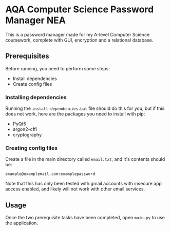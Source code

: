 # AQA Computer Science Password Manager NEA

This is a password manager made for my A-level Computer Science coursework, complete with GUI, encryption and a relational database.

## Prerequisites

Before running, you need to perform some steps:
* Install dependencies
* Create config files

### Installing dependencies

Running the `install-dependencies.bat` file should do this for you, but if this does not work, here are the packages you need to install with pip:
* PyQt5
* argon2-cffi
* cryptography

### Creating config files

Create a file in the main directory called `email.txt`, and it's contents should be:
```
example@examplemail.com:examplepassword
```
Note that this has only been tested with gmail accounts with insecure app access enabled, and likely will not work with other email services.

## Usage
Once the two prerequisite tasks have been completed, open `main.py` to use the application.
